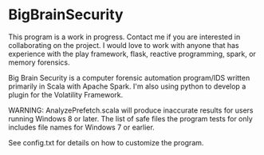 # BigBrainSecurity

This program is a work in progress. Contact me if you are interested in collaborating on the project. I would love to
work with anyone that has experience with the play framework, flask, reactive programming, spark, or memory forensics. 

Big Brain Security is a computer forensic automation program/IDS written primarily in Scala with Apache Spark. I'm 
also using python to develop a plugin for the Volatility Framework.

WARNING: AnalyzePrefetch.scala will produce inaccurate results for users running Windows 8 or later. The 
list of safe files the program tests for only includes file names for Windows 7 or earlier. 

See config.txt for details on how to customize the program.
